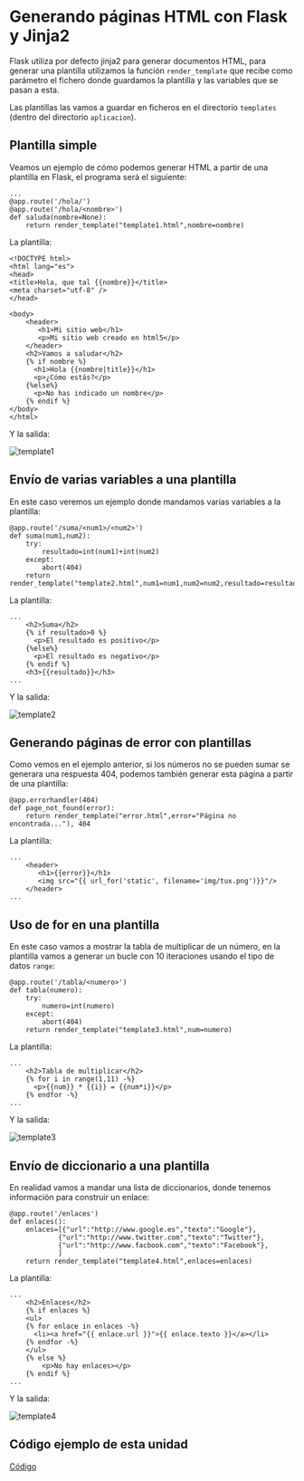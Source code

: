 # Generando páginas HTML con Flask y Jinja2

Flask utiliza por defecto jinja2 para generar documentos HTML, para generar una plantilla utilizamos la función `render_template` que recibe como parámetro el fichero donde guardamos la plantilla y las variables que se pasan a esta.

Las plantillas las vamos a guardar en ficheros en el directorio `templates` (dentro del directorio `aplicacion`).

## Plantilla simple

Veamos un ejemplo de cómo podemos generar HTML a partir de una plantilla en Flask, el  programa será el siguiente:

	...
	@app.route('/hola/')
	@app.route('/hola/<nombre>')
	def saluda(nombre=None):
    	return render_template("template1.html",nombre=nombre)

La plantilla:

	<!DOCTYPE html>
	<html lang="es">
	<head>
	<title>Hola, que tal {{nombre}}</title>
	<meta charset="utf-8" />
	</head>
	 
	<body>
	    <header>
	       <h1>Mi sitio web</h1>
	       <p>Mi sitio web creado en html5</p>
	    </header>
	    <h2>Vamos a saludar</h2>
	    {% if nombre %}
	      <h1>Hola {{nombre|title}}</h1>
	      <p>¿Cómo estás?</p>
	    {%else%}
	      <p>No has indicado un nombre</p>
	    {% endif %}
	</body>
	</html>

Y la salida:

![template1](img/template1.png)

## Envío de varias variables a una plantilla

En este caso veremos un ejemplo donde mandamos varias variables a la plantilla:

	@app.route('/suma/<num1>/<num2>')
	def suma(num1,num2):
		try:
			resultado=int(num1)+int(num2)
		except:
			abort(404)
		return render_template("template2.html",num1=num1,num2=num2,resultado=resultado)

La plantilla:

	...
	    <h2>Suma</h2>
	    {% if resultado>0 %}
	      <p>El resultado es positivo</p>
	    {%else%}
	      <p>El resultado es negativo</p>
	    {% endif %}
	    <h3>{{resultado}}</h3>
	...

Y la salida:

![template2](img/template2.png)

## Generando páginas de error con plantillas

Como vemos en el ejemplo anterior, si los números no se pueden sumar se generara una respuesta 404, podemos también generar esta página a partir de una plantilla:

	@app.errorhandler(404)
	def page_not_found(error):
		return render_template("error.html",error="Página no encontrada..."), 404

La plantilla:

	...
	    <header>
	       <h1>{{error}}</h1>
	       <img src="{{ url_for('static', filename='img/tux.png')}}"/>
	    </header>   
	...

## Uso de for en una plantilla

En este caso vamos a mostrar la tabla de multiplicar de un número, en la plantilla vamos a generar un bucle con 10 iteraciones usando el tipo de datos `range`:

	@app.route('/tabla/<numero>')
	def tabla(numero):
		try:
			numero=int(numero)
		except:
			abort(404)
		return render_template("template3.html",num=numero)

La plantilla:

	...
	    <h2>Tabla de multiplicar</h2>
	    {% for i in range(1,11) -%}
	      <p>{{num}} * {{i}} = {{num*i}}</p>
	    {% endfor -%}
	...

Y la salida:

![template3](img/template3.png)

## Envío de diccionario a una plantilla

En realidad vamos a mandar una lista de diccionarios, donde tenemos información para construir un enlace:

	@app.route('/enlaces')
	def enlaces():
		enlaces=[{"url":"http://www.google.es","texto":"Google"},
				{"url":"http://www.twitter.com","texto":"Twitter"},
				{"url":"http://www.facbook.com","texto":"Facebook"},
				]
		return render_template("template4.html",enlaces=enlaces)

La plantilla:

	...
	    <h2>Enlaces</h2>
		{% if enlaces %}
	    <ul>
	    {% for enlace in enlaces -%}
	      <li><a href="{{ enlace.url }}">{{ enlace.texto }}</a></li>
	    {% endfor -%}
		</ul>
	    {% else %}
	    	<p>No hay enlaces></p>
	    {% endif %}
	...

Y la salida:

![template4](img/template4.png)

## Código ejemplo de esta unidad

[Código](https://github.com/josedom24/curso_flask/tree/master/ejemplos/u15)
